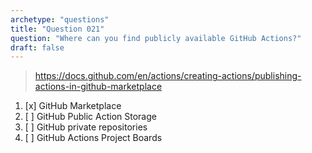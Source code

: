 ```yaml
---
archetype: "questions"
title: "Question 021"
question: "Where can you find publicly available GitHub Actions?"
draft: false
---
```



> https://docs.github.com/en/actions/creating-actions/publishing-actions-in-github-marketplace
1. [x] GitHub Marketplace
1. [ ] GitHub Public Action Storage
1. [ ] GitHub private repositories
1. [ ] GitHub Actions Project Boards
